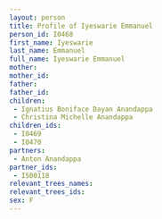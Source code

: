 ```yaml
---
layout: person
title: Profile of Iyeswarie Emmanuel
person_id: I0468
first_name: Iyeswarie
last_name: Emmanuel
full_name: Iyeswarie Emmanuel
mother: 
mother_id: 
father: 
father_id: 
children:
 - Ignatius Boniface Dayan Anandappa
 - Christina Michelle Anandappa
children_ids:
 - I0469
 - I0470
partners:
 - Anton Anandappa
partner_ids:
 - I500118
relevant_trees_names:
relevant_trees_ids:
sex: F
---
```


